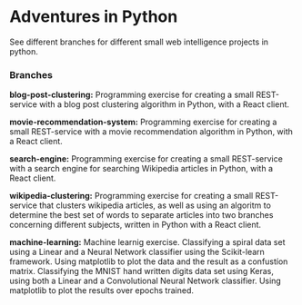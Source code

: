 # Adventures in Python

See different branches for different small web intelligence projects in python.

### Branches

**blog-post-clustering:** Programming exercise for creating a small REST-service with a blog post clustering algorithm in Python, with a React client.

**movie-recommendation-system:** Programming exercise for creating a small REST-service with a movie recommendation algorithm in Python, with a React client.

**search-engine:** Programming exercise for creating a small REST-service with a search engine for searching Wikipedia articles in Python, with a React client.

**wikipedia-clustering:** Programming exercise for creating a small REST-service that clusters wikipedia articles, as well as using an algoritm to determine the best set of words to separate articles into two branches concerning different subjects, written in Python with a React client.

**machine-learning:** Machine learnig exercise. Classifying a spiral data set using a Linear and a Neural Network classifier using the Scikit-learn framework. Using matplotlib to plot the data and the result as a confustíon matrix. Classifying the MNIST hand written digits data set using Keras, using both a Linear and a Convolutional Neural Network classifier. Using matplotlib to plot the results over epochs trained.
